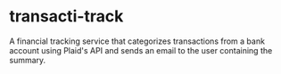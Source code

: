 # transacti-track
A financial tracking service that categorizes transactions from a bank account using Plaid's API and sends an email to the user containing the summary.
